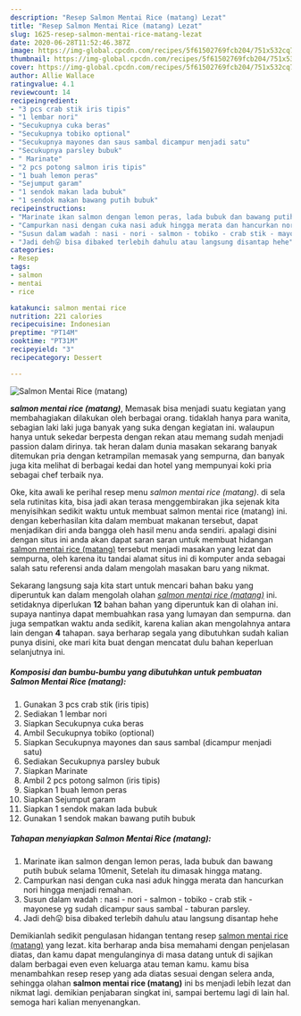 ```yaml
---
description: "Resep Salmon Mentai Rice (matang) Lezat"
title: "Resep Salmon Mentai Rice (matang) Lezat"
slug: 1625-resep-salmon-mentai-rice-matang-lezat
date: 2020-06-28T11:52:46.387Z
image: https://img-global.cpcdn.com/recipes/5f61502769fcb204/751x532cq70/salmon-mentai-rice-matang-foto-resep-utama.jpg
thumbnail: https://img-global.cpcdn.com/recipes/5f61502769fcb204/751x532cq70/salmon-mentai-rice-matang-foto-resep-utama.jpg
cover: https://img-global.cpcdn.com/recipes/5f61502769fcb204/751x532cq70/salmon-mentai-rice-matang-foto-resep-utama.jpg
author: Allie Wallace
ratingvalue: 4.1
reviewcount: 14
recipeingredient:
- "3 pcs crab stik iris tipis"
- "1 lembar nori"
- "Secukupnya cuka beras"
- "Secukupnya tobiko optional"
- "Secukupnya mayones dan saus sambal dicampur menjadi satu"
- "Secukupnya parsley bubuk"
- " Marinate"
- "2 pcs potong salmon iris tipis"
- "1 buah lemon peras"
- "Sejumput garam"
- "1 sendok makan lada bubuk"
- "1 sendok makan bawang putih bubuk"
recipeinstructions:
- "Marinate ikan salmon dengan lemon peras, lada bubuk dan bawang putih bubuk selama 10menit, Setelah itu dimasak hingga matang."
- "Campurkan nasi dengan cuka nasi aduk hingga merata dan hancurkan nori hingga menjadi remahan."
- "Susun dalam wadah : nasi - nori - salmon - tobiko - crab stik - mayonese yg sudah dicampur saus sambal - taburan parsley."
- "Jadi deh😛 bisa dibaked terlebih dahulu atau langsung disantap hehe"
categories:
- Resep
tags:
- salmon
- mentai
- rice

katakunci: salmon mentai rice 
nutrition: 221 calories
recipecuisine: Indonesian
preptime: "PT14M"
cooktime: "PT31M"
recipeyield: "3"
recipecategory: Dessert

---
```



![Salmon Mentai Rice (matang)](https://img-global.cpcdn.com/recipes/5f61502769fcb204/751x532cq70/salmon-mentai-rice-matang-foto-resep-utama.jpg)

<b><i>salmon mentai rice (matang)</i></b>, Memasak bisa menjadi suatu kegiatan yang membahagiakan dilakukan oleh berbagai orang. tidaklah hanya para wanita, sebagian laki laki juga banyak yang suka dengan kegiatan ini. walaupun hanya untuk sekedar berpesta dengan rekan atau memang sudah menjadi passion dalam dirinya. tak heran dalam dunia masakan sekarang banyak ditemukan pria dengan ketrampilan memasak yang sempurna, dan banyak juga kita melihat di berbagai kedai dan hotel yang mempunyai koki pria sebagai chef terbaik nya.

Oke, kita awali ke perihal resep menu <i>salmon mentai rice (matang)</i>. di sela sela rutinitas kita, bisa jadi akan terasa menggembirakan jika sejenak kita menyisihkan sedikit waktu untuk membuat salmon mentai rice (matang) ini. dengan keberhasilan kita dalam membuat makanan tersebut, dapat menjadikan diri anda bangga oleh hasil menu anda sendiri. apalagi disini dengan situs ini anda akan dapat saran saran untuk membuat hidangan <u>salmon mentai rice (matang)</u> tersebut menjadi masakan yang lezat dan sempurna, oleh karena itu tandai alamat situs ini di komputer anda sebagai salah satu referensi anda dalam mengolah masakan baru yang nikmat.




Sekarang langsung saja kita start untuk mencari bahan baku yang diperuntuk kan dalam mengolah olahan <u><i>salmon mentai rice (matang)</i></u> ini. setidaknya diperlukan <b>12</b> bahan bahan yang diperuntuk kan di olahan ini. supaya nantinya dapat membuahkan rasa yang lumayan dan sempurna. dan juga sempatkan waktu anda sedikit, karena kalian akan mengolahnya antara lain dengan <b>4</b> tahapan. saya berharap segala yang dibutuhkan sudah kalian punya disini, oke mari kita buat dengan mencatat dulu bahan keperluan selanjutnya ini.

<!--inarticleads1-->

##### Komposisi dan bumbu-bumbu yang dibutuhkan untuk pembuatan Salmon Mentai Rice (matang):

1. Gunakan 3 pcs crab stik (iris tipis)
1. Sediakan 1 lembar nori
1. Siapkan Secukupnya cuka beras
1. Ambil Secukupnya tobiko (optional)
1. Siapkan Secukupnya mayones dan saus sambal (dicampur menjadi satu)
1. Sediakan Secukupnya parsley bubuk
1. Siapkan  Marinate
1. Ambil 2 pcs potong salmon (iris tipis)
1. Siapkan 1 buah lemon peras
1. Siapkan Sejumput garam
1. Siapkan 1 sendok makan lada bubuk
1. Gunakan 1 sendok makan bawang putih bubuk




<!--inarticleads2-->

##### Tahapan menyiapkan Salmon Mentai Rice (matang):

1. Marinate ikan salmon dengan lemon peras, lada bubuk dan bawang putih bubuk selama 10menit, Setelah itu dimasak hingga matang.
1. Campurkan nasi dengan cuka nasi aduk hingga merata dan hancurkan nori hingga menjadi remahan.
1. Susun dalam wadah : nasi - nori - salmon - tobiko - crab stik - mayonese yg sudah dicampur saus sambal - taburan parsley.
1. Jadi deh😛 bisa dibaked terlebih dahulu atau langsung disantap hehe




Demikianlah sedikit pengulasan hidangan tentang resep <u>salmon mentai rice (matang)</u> yang lezat. kita berharap anda bisa memahami dengan penjelasan diatas, dan kamu dapat mengulanginya di masa datang untuk di sajikan dalam berbagai even even keluarga atau teman kamu. kamu bisa menambahkan resep resep yang ada diatas sesuai dengan selera anda, sehingga olahan <b>salmon mentai rice (matang)</b> ini bs menjadi lebih lezat dan nikmat lagi. demikian penjabaran singkat ini, sampai bertemu lagi di lain hal. semoga hari kalian menyenangkan.
